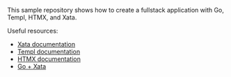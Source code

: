 This sample repository shows how to create a fullstack application with Go, Templ, HTMX, and Xata.

Useful resources:

-   [Xata documentation](https://xata.io/docs?utm_source=fullstackwriter&utm_medium=fullstackwriter-blog)
-   [Templ documentation](https://templ.guide/?utm_source=fullstackwriter&utm_medium=fullstackwriter-blog)
-   [HTMX documentation](https://htmx.org/docs/?utm_source=fullstackwriter&utm_medium=fullstackwriter-blog)
-   [Go + Xata](https://fullstackwriter.dev/post/xata-go-a-getting-started-guide?category=Golang)
